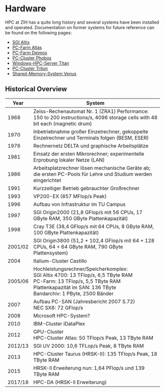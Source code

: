 # Hardware

HPC at ZIH has a quite long history and several systems have been installed and operated.
Documentation on former systems for future reference can be found on the following pages:

- [SGI Altix](system_altix.md)
- [PC-Farm Atlas](system_atlas.md)
- [PC-Farm Deimos](system_deimos.md)
- [PC-Cluster Phobos](system_phobos.md)
- [Windows-HPC-Server Titan](system_titan.md)
- [PC-Cluster Triton](system_triton.md)
- [Shared-Memory-System Venus](system_venus.md)

## Historical Overview

| Year | System |
|------|--------|
| 1968 | Zeiss-Rechenautomat Nr. 1 (ZRA1) Performance: 150 to 200 instructions/s, 4096 storage cells with 48 bit each (magnetic drum) |
| 1970 | Inbetriebnahme großer Einzelrechner, gekoppelte Einzelrechner und Terminals folgen (BESM, ESER) |
| 1976 | Rechnernetz DELTA und graphische Arbeitsplätze |
| 1981 | Einsatz der ersten Mikrorechner; experimentelle Erprobung lokaler Netze (LAN) |
| 1986 | Arbeitsplatzrechner lösen mechanische Geräte ab; die ersten PC-Pools für Lehre und Studium werden eingerichtet |
| 1991 | Kurzzeitiger Betrieb gebrauchter Großrechner |
| 1993 | VP200-EX (857 MFlop/s Peak)|
| 1996 | Aufbau von Infrastruktur im TU Campus|
| 1997 | SGI Origin2000 (21,8 GFlop/s mit 56 CPUs, 17 GByte RAM, 350 GByte Plattenkapazität)|
| 1998 | Cray T3E (38,4 GFlop/s mit 64 CPUs, 8 GByte RAM, 100 GByte Plattenkapazität)|
| 2001/02 | SGI Origin3800 (51,2 + 102,4 GFlop/s mit 64 + 128 CPUs, 64 + 64 GByte RAM, 790 GByte Plattensystem)|
| 2004 | Italium-Cluster Castillo|
| 2005/06 | Hochleistungsrechner/Speicherkomplex: <br/> SGI Altix 4700: 13 TFlop/s, 6,5 TByte RAM  <br/> PC-Farm: 13 TFlop/s, 5,5 TByte RAM  <br/> Plattenkapazität im SAN: 136 TByte  <br/> Bandarchiv: 1 PByte, 2500 Bänder |
| 2007 | Aufbau PC-SAN (Jahresbericht 2007 S.72) <br/> NEC SX6: 72 GFlop/s |
| 2008 | Microsoft HPC-System? |
| 2010 | IBM-Cluster iDataPlex |
| 2012 | GPU-Cluster <br/>  HPC-Cluster Atlas: 50 TFlop/s Peak, 13 TByte RAM |
| 2012/13| SGI UV 2000: 10,6 TFLop/s Peak, 8 TByte RAM |
| 2013 | HPC-Cluster Taurus (HRSK-II): 135 TFlop/s Peak, 18 TByte RAM |
| 2015 | HRSK-II Erweiterung nun: 1,64 PFlop/s und 139 TByte RAM |
| 2017/18| HPC-DA (HRSK-II Erweiterung) |
